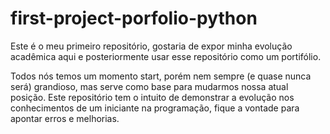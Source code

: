 # first-project-porfolio-python
Este é o meu primeiro repositório, gostaria de expor minha evolução acadêmica aqui e posteriormente usar esse repositório como um portifólio.

Todos nós temos um momento start, porém nem sempre (e quase nunca será) grandioso, mas serve como base para mudarmos nossa atual posição.
Este repositório tem o intuito de demonstrar a evolução nos conhecimentos de um iniciante na programação, fique a vontade para apontar erros e melhorias.
